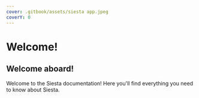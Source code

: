```yaml
---
cover: .gitbook/assets/siesta app.jpeg
coverY: 0
---
```


# Welcome!

## Welcome aboard!

Welcome to the Siesta documentation! Here you'll find everything you need to know about Siesta.
